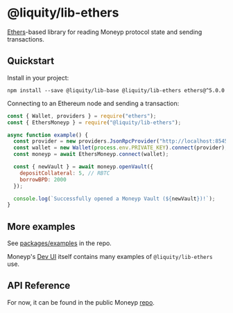 # @liquity/lib-ethers

[Ethers](https://www.npmjs.com/package/ethers)-based library for reading Moneyp protocol state and sending transactions.

## Quickstart

Install in your project:

```
npm install --save @liquity/lib-base @liquity/lib-ethers ethers@^5.0.0
```

Connecting to an Ethereum node and sending a transaction:

```javascript
const { Wallet, providers } = require("ethers");
const { EthersMoneyp } = require("@liquity/lib-ethers");

async function example() {
  const provider = new providers.JsonRpcProvider("http://localhost:8545");
  const wallet = new Wallet(process.env.PRIVATE_KEY).connect(provider);
  const moneyp = await EthersMoneyp.connect(wallet);

  const { newVault } = await moneyp.openVault({
    depositCollateral: 5, // RBTC
    borrowBPD: 2000
  });

  console.log(`Successfully opened a Moneyp Vault (${newVault})!`);
}
```

## More examples

See [packages/examples](https://github.com/moneyp/moneyp/tree/master/packages/examples) in the repo.

Moneyp's [Dev UI](https://github.com/moneyp/moneyp/tree/master/packages/dev-frontend) itself contains many examples of `@liquity/lib-ethers` use.

## API Reference

For now, it can be found in the public Moneyp [repo](https://github.com/moneyp/moneyp/blob/master/docs/sdk/lib-ethers.md).
